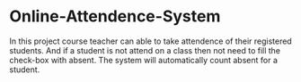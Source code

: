 # Online-Attendence-System

In this project course teacher can able to take attendence of their registered students. And if a student is not attend on a class then not need to fill the check-box with absent. The system will automatically count absent for a student. 
